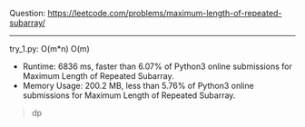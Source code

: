 Question: https://leetcode.com/problems/maximum-length-of-repeated-subarray/

---

try_1.py: O(m*n) O(m)

* Runtime: 6836 ms, faster than 6.07% of Python3 online submissions for Maximum Length of Repeated Subarray.
* Memory Usage: 200.2 MB, less than 5.76% of Python3 online submissions for Maximum Length of Repeated Subarray.

> dp